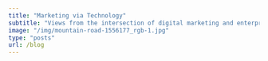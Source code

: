 ```yaml
---
title: "Marketing via Technology"
subtitle: "Views from the intersection of digital marketing and enterprise technology"
image: "/img/mountain-road-1556177_rgb-1.jpg"
type: "posts"
url: /blog
---
```


